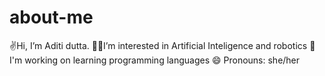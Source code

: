 # about-me
✌Hi, I’m Aditi dutta.
🐱‍💻I’m interested in Artificial Inteligence and robotics
🌱I'm working on learning programming languages
😄 Pronouns: she/her
 
